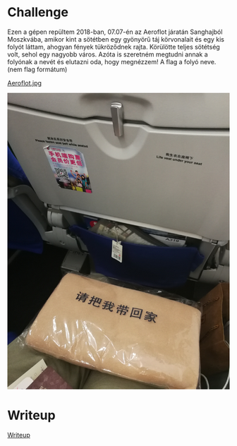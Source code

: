 # Challenge

Ezen a gépen repültem 2018-ban, 07.07-én az Aeroflot járatán Sanghajból Moszkvába, amikor kint a sötétben egy gyönyörű táj körvonalait és egy kis folyót láttam, ahogyan fények tükröződnek rajta. Körülötte teljes sötétség volt, sehol egy nagyobb város. Azóta is szeretném megtudni annak a folyónak a nevét és elutazni oda, hogy megnézzem!
A flag a folyó neve. (nem flag formátum)


[Aeroflot.jpg](files/Aeroflot.jpg)

![](files/Aeroflot.jpg)

# Writeup

[Writeup](WRITEUP.md)
